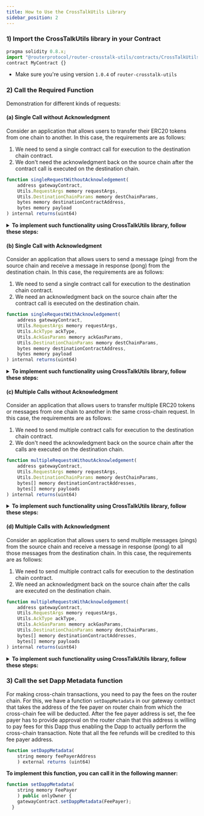 ```yaml
---
title: How to Use the CrossTalkUtils Library
sidebar_position: 2
---
```


### 1) Import the CrossTalkUtils library in your Contract
```javascript
pragma solidity 0.8.x;
import "@routerprotocol/router-crosstalk-utils/contracts/CrossTalkUtils.sol";
contract MyContract {}
```
- Make sure you're using version `1.0.4` of `router-crosstalk-utils`

### 2) Call the Required Function
Demonstration for different kinds of requests:

#### (a) Single Call without Acknowledgment
Consider an application that allows users to transfer their ERC20 tokens from one chain to another. In this case, the requirements are as follows:

1.  We need to send a single contract call for execution to the destination chain contract.
2.  We don't need the acknowledgment back on the source chain after the contract call is executed on the destination chain.

```javascript
function singleRequestWithoutAcknowledgement(
    address gatewayContract,
    Utils.RequestArgs memory requestArgs, 
    Utils.DestinationChainParams memory destChainParams, 
    bytes memory destinationContractAddress, 
    bytes memory payload
) internal returns(uint64)
```

<details>
<summary><b>To implement such functionality using CrossTalkUtils library, follow these steps:</b></summary>

**Step 1) Call the `singleRequestWithoutAcknowledgement` Function on the CrossTalkUtils Library**

 To create a cross-chain request from the source chain, we will call the CrossTalkUtils library's **`singleRequestWithoutAcknowledgement`** function.
 ```javascript
 uint64 nonce = CrossTalkUtils.singleRequestWithoutAcknowledgement(
	gatewayContractAddress, // in address format
     requestArgs, // format given in point 2 below
	destinationChainParams, // format given in point 3 below
	destinationContractAddress, // in bytes
	payload // bytes
);
```
While calling the **`singleRequestWithoutAcknowledgement`** function on the CrossTalkUtils library, we need to pass the following parameters:

1.  **gatewayContractAddress:** The address of the Router's Gateway contract.
2. **requestArgs:** Relevant subparameters for the function call:
```javascript
    struct Utils.RequestArgs(
        uint64 expTimestamp,
        bool isAtomicCalls // optional, since it doesn't matter in a single request
)
```
3.  **destinationChainParams:** We need to pass the destination chain gas limit, gas price, chain type, the chain ID and the address of ASM Module here.
```javascript
    struct Utils.DestinationChainParams(
		uint64 gasLimit, 
		uint64 gasPrice, 
		uint64 destChainType, 
		string memory destChainId,
        bytes memory asmAddress
)
```
4.  **destinationContractAddress:** Address of the contract on the destination chain to which the payload should be sent. This address should be in bytes format. You can use the **`toBytes`** function in the library to convert the address to bytes format.
    ```javascript
    bytes memory destinationContractAddress = toBytes(contractAddress);
    ```
5.  **payload:** The payload that you want to send to the destination chain. This should be of type bytes.

In this way, we can create a cross-chain communication request without acknowledgement. This function will return the nonce of the transaction.

**Step 2) Handle the Cross-chain Request in your Destination Contract**

Once the cross-chain request is received on the destination chain, we need a mechanism to handle it. That's where **`handleRequestFromSource`** function comes into play. Router's Gateway contract on the destination chain will pass the payload along with the source chain details to the destination chain contract by calling this function.

```javascript
function handleRequestFromSource(
	  bytes memory srcContractAddress,
	  bytes memory payload,
	  string memory srcChainId,
	  uint64 srcChainType
) external returns (bytes memory)
```

You can handle the payload in any way you want to complete your cross-chain functionality.

**Step 3) Adding an Empty Acknowledgment Handler**

Even though we don't need an acknowledgment on the source chain, we need to implement an acknowledgment handler function. This will be empty since this function will never get called in this particular use case. The documentation for this function can be found [here](../understanding-crosstalk/handleCrossTalkAck).

```javascript
function handleCrossTalkAck(
  uint64, // eventIdentifier
  bool[] memory, // execFlags
  bytes[] memory // execData
) external {}
```

</details>

#### (b) Single Call with Acknowledgment
Consider an application that allows users to send a message (ping) from the source chain and receive a message in response (pong) from the destination chain. In this case, the requirements are as follows:

1. We need to send a single contract call for execution to the destination chain contract.
2. We need an acknowledgment back on the source chain after the contract call is executed on the destination chain.

```javascript
function singleRequestWithAcknowledgement(
    address gatewayContract,
    Utils.RequestArgs memory requestArgs, 
    Utils.AckType ackType,
    Utils.AckGasParams memory ackGasParams,
    Utils.DestinationChainParams memory destChainParams, 
    bytes memory destinationContractAddress, 
    bytes memory payload
) internal returns(uint64)
```

<details>
<summary><b>To implement such functionality using CrossTalkUtils library, follow these steps:</b></summary>

**Step 1) Call the `singleRequestWithAcknowledgement` Function on the CrossTalkUtils Library**

 To create a cross-chain request from the source chain, we will call the CrossTalkUtils library's **`singleRequestWithAcknowledgement`** function.
 ```javascript
uint64 nonce = CrossTalkUtils.singleRequestWithAcknowledgement(
	gatewayContract, // in address format
     requestArgs, // format given in point 2 below
	ackType, // format given in point 3 below
    ackGasParams, // format given in point 4 below
	destinationChainParams, // format given in point 5 below
	destinationContractAddress, // in bytes
	payload // in bytes
);
```
While calling the **`singleRequestWithAcknowledgement`** function on the CrossTalkUtils library, we need to pass the following parameters:

1.  **gatewayContractAddress:** The address of the Router's Gateway contract.
2. **requestArgs:** Relevant subparameters for the function call:
```javascript
    struct Utils.RequestArgs(
        uint64 expTimestamp,
        bool isAtomicCalls // optional, since it doesn't matter in a single request
)
```
3.  **ackType:**
    1. Set this to **ACK_ON_SUCCESS** if you only want to get acknowledgment when the execution on the destination chain is successful.
    2. Set this to **ACK_ON_ERROR** if you only want to get acknowledgment when the execution on the destination chain failed.
    3. Set this to **ACK_ON_BOTH** if you want to get acknowledgment in both the cases (success and failure).

    **Format:**
    ```javascript
    enum Utils.AckType(NO_ACK, ACK_ON_SUCCESS, ACK_ON_ERROR, ACK_ON_BOTH)
    ```
4.  **ackGasParams:**
    1. **ackGasLimit:** Gas limit for execution of the function **`handleCrossTalkAck`** on the source chain.
    2. **ackGasPrice:** Gas price with which you want to execute the aforementioned function on the source chain.

    **Format:**
    ```javascript
    struct Utils.AckGasParams(uint64 ackGasLimit, uint64 ackGasPrice)
    ```
5.  **destinationChainParams:** We need to pass the destination chain gas limit, gas price, chain type, the chain ID and the address of ASM Module here.
```javascript
    struct Utils.DestinationChainParams(
		uint64 gasLimit, 
		uint64 gasPrice, 
		uint64 destChainType, 
		string memory destChainId,
        bytes memory asmAddress
)
```
6.  **destinationContractAddress:** Address of the contract on the destination chain to which the payload should be sent. This address should be in bytes format. You can use the **`toBytes`** function in the library to convert the address to bytes format.
    ```javascript
    bytes memory destinationContractAddress = toBytes(contractAddress);
    ```
7.  **payload:** The payload that you want to send to the destination chain. This should be of type bytes.

In this way, we can create a cross-chain communication request with acknowledgement. This function will return the nonce of the transaction.

**Step 2) Handle the Cross-chain Request in your Destination Contract**

Once the cross-chain request is received on the destination chain, we need a mechanism to handle it. That's where **`handleRequestFromSource`** function comes into play. Router's Gateway contract on the destination chain will pass the payload along with the source chain details to the destination chain contract by calling this function.

```javascript
function handleRequestFromSource(
	  bytes memory srcContractAddress,
	  bytes memory payload,
	  string memory srcChainId,
	  uint64 srcChainType
) external returns (bytes memory)
```

You can handle the payload in any way you want to complete your cross-chain functionality.

**Step 3) Adding an Acknowledgment Handler**

Since we are anticipating an acknowledgment on the source chain, we need to implement an acknowledgment handler function.  This will be contain the logic to handle the acknowledgement, i.e., what you want to do on the source chain post the execution of the request on the destination chain. The documentation for this function can be found [here](../understanding-crosstalk/handleCrossTalkAck).

```javascript
function handleCrossTalkAck(
  uint64 eventIdentifier,
  bool[] memory execFlags,
  bytes[] memory execData
) external
```

</details>



#### (c) Multiple Calls without Acknowledgment
Consider an application that allows users to transfer multiple ERC20 tokens or messages from one chain to another in the same cross-chain request. In this case, the requirements are as follows:

1.  We need to send multiple contract calls for execution to the destination chain contract.
2.  We don't need the acknowledgment back on the source chain after the calls are executed on the destination chain.

```javascript
function multipleRequestsWithoutAcknowledgement(
    address gatewayContract,
    Utils.RequestArgs memory requestArgs, 
    Utils.DestinationChainParams memory destChainParams, 
    bytes[] memory destinationContractAddresses, 
    bytes[] memory payloads
) internal returns(uint64)
```

<details>
<summary><b>To implement such functionality using CrossTalkUtils library, follow these steps:</b></summary>

**Step 1) Call the `multipleRequestsWithoutAcknowledgement` Function on the CrossTalkUtils Library**

 To create a cross-chain request from the source chain, we will call the CrossTalkUtils library's **`multipleRequestsWithoutAcknowledgement`** function.
 ```javascript
    uint64 nonce = CrossTalkUtils.multipleRequestsWithoutAcknowledgement(
	gatewayContract, // in address format
     requestArgs, // format given in point 2 below
	destinationChainParams, // format given in point 3 below
	destinationContractAddresses, // in bytes array format
	payloads // in bytes array format
);
```
While calling the **`multipleRequestsWithoutAcknowledgement`** function on the CrossTalkUtils library, we need to pass the following parameters:

1.  **gatewayContractAddress:** The address of the Router's Gateway contract.
2. **requestArgs:** Relevant subparameters for the function call:
```javascript
    struct Utils.RequestArgs(
        uint64 expTimestamp,
        bool isAtomicCalls // set it to true if you want the calls to be atomic
)
```
3.  **destinationChainParams:** We need to pass the destination chain gas limit, gas price, chain type, the chain ID and address of ASM Module here.
```javascript
    struct Utils.DestinationChainParams(
		uint64 gasLimit, 
		uint64 gasPrice, 
		uint64 destChainType, 
		string memory destChainId,
        bytes memory asmAddress
)
```
4.  **destinationContractAddresses:** Addresses of the contracts on the destination chain to which the individual payloads should be sent. These addresses should be in bytes format. You can use the **`toBytes`** function in the library to convert the address to bytes format. The array of destination contract addresses can be created in the following way:
    ```javascript
    bytes memory destinationContractAddress1 = toBytes(contractAddress1);
    bytes memory destinationContractAddress2 = toBytes(contractAddress2);
    bytes[] memory destinationContractAddresses = new bytes[](2);
    destinationContractAddresses[0] = destinationContractAddress1;
    destinationContractAddresses[1] = destinationContractAddress2;
    ```
    For simplicity, we have only used two destination contract addresses in this example. You can send as many addresses as you want.
5.  **payload:** The payloads you want to send to the respective destination contract addresses. These should be of type bytes. The array of payloads can be created in the following way:
    ```javascript
    bytes[] memory payloads = new bytes[](2);
    payloads[0] = payload1;
    payload[1] = payload2;
    ```
    For simplicity, we have only used two payloads in this example. You can send as many payloads as you want as long as the number of payloads should is equal to the number of destination contract addresses.

In this way, we can create a cross-chain communication request without acknowledgement. This function will return the nonce of the transaction.

**Step 2) Handle the Cross-chain Request in your Destination Contract**

Once the cross-chain request is received on the destination chain, we need a mechanism to handle it. That's where **`handleRequestFromSource`** function comes into play. Router's Gateway contract on the destination chain will pass the payload along with the source chain details to the respective destination chain contract by calling this function.

```javascript
function handleRequestFromSource(
	  bytes memory srcContractAddress,
	  bytes memory payload,
	  string memory srcChainId,
	  uint64 srcChainType
) external returns (bytes memory)
```

You can handle the payload in any way you want to complete your cross-chain functionality.

**Step 3) Adding an Empty Acknowledgment Handler**

Even though we don't need an acknowledgment on the source chain, we need to implement an acknowledgment handler function. This will be empty since this function will never get called in this particular use case. The documentation for this function can be found [here](../understanding-crosstalk/handleCrossTalkAck).

```javascript
function handleCrossTalkAck(
  uint64, // eventIdentifier
  bool[] memory, // execFlags
  bytes[] memory // execData
) external {}
```

</details>


#### (d) Multiple Calls with Acknowledgment
Consider an application that allows users to send multiple messages (pings) from the source chain and receive a message in response (pong) to all those messages from the destination chain. In this case, the requirements are as follows:

1.  We need to send multiple contract calls for execution to the destination chain contract.
2.  We need an acknowledgment back on the source chain after the calls are executed on the destination chain.

```javascript
function multipleRequestsWithAcknowledgement(
    address gatewayContract,
    Utils.RequestArgs memory requestArgs, 
    Utils.AckType ackType,
    Utils.AckGasParams memory ackGasParams,
    Utils.DestinationChainParams memory destChainParams, 
    bytes[] memory destinationContractAddresses, 
    bytes[] memory payloads
) internal returns(uint64)
```

<details>
<summary><b>To implement such functionality using CrossTalkUtils library, follow these steps:</b></summary>

**Step 1) Call the `multipleRequestsWithAcknowledgement` Function on the CrossTalkUtils Library**

 To create a cross-chain request from the source chain, we will call the CrossTalkUtils library's **`multipleRequestsWithAcknowledgement`** function.
 ```javascript
    uint64 nonce = CrossTalkUtils.multipleRequestsWithoutAcknowledgement(
	gatewayContract, // in address format
     requestArgs, // format given in point 2 below
	destinationChainParams, // format given in point 3 below
	destinationContractAddresses, // in bytes array format
	payloads // in bytes array format
);
```
While calling the **`multipleRequestsWithAcknowledgement`** function on the CrossTalkUtils library, we need to pass the following parameters:

1.  **gatewayContractAddress:** The address of the Router's Gateway contract.
2. **requestArgs:** Relevant subparameters for the function call:
```javascript
    struct Utils.RequestArgs(
        uint64 expTimestamp,
        bool isAtomicCalls // set it to true if you want the calls to be atomic
)
```
3.  **ackType:**
    1. Set this to **ACK_ON_SUCCESS** if you only want to get acknowledgment when the execution on the destination chain is successful.
    2. Set this to **ACK_ON_ERROR** if you only want to get acknowledgment when the execution on the destination chain failed.
    3. Set this to **ACK_ON_BOTH** if you want to get acknowledgment in both the cases (success and failure).

    **Format:**
    ```javascript
    enum Utils.AckType(NO_ACK, ACK_ON_SUCCESS, ACK_ON_ERROR, ACK_ON_BOTH)
    ```
4.  **ackGasParams:**
    1. **ackGasLimit:** Gas limit for execution of the function **`handleCrossTalkAck`** on the source chain.
    2. **ackGasPrice:** Gas price with which you want to execute the aforementioned function on the source chain.

    **Format:**
    ```javascript
    struct Utils.AckGasParams(uint64 ackGasLimit, uint64 ackGasPrice)
    ```
5.  **destinationChainParams:** We need to pass the destination chain gas limit, gas price, chain type, the chain ID and the address of ASM Module here.
```javascript
    struct Utils.DestinationChainParams(
		uint64 gasLimit, 
		uint64 gasPrice, 
		uint64 destChainType, 
		string memory destChainId,
        bytes memory asmAddress
)
```
6.  **destinationContractAddresses:** Addresses of the contracts on the destination chain to which the individual payloads should be sent. These addresses should be in bytes format. You can use the **`toBytes`** function in the library to convert the address to bytes format. The array of destination contract addresses can be created in the following way:
    ```javascript
    bytes memory destinationContractAddress1 = toBytes(contractAddress1);
    bytes memory destinationContractAddress2 = toBytes(contractAddress2);
    bytes[] memory destinationContractAddresses = new bytes[](2);
    destinationContractAddresses[0] = destinationContractAddress1;
    destinationContractAddresses[1] = destinationContractAddress2;
    ```
    For simplicity, we have only used two destination contract addresses in this example. You can send as many addresses as you want.
8.  **payload:** The payloads you want to send to the respective destination contract addresses. These should be of type bytes. The array of payloads can be created in the following way:
    ```javascript
    bytes[] memory payloads = new bytes[](2);
    payloads[0] = payload1;
    payload[1] = payload2;
    ```
    For simplicity, we have only used two payloads in this example. You can send as many payloads as you want as long as the number of payloads should is equal to the number of destination contract addresses.

In this way, we can create a cross-chain communication request with acknowledgement. This function will return the nonce of the transaction.

**Step 2) Handle the Cross-chain Request in your Destination Contract**

Once the cross-chain request is received on the destination chain, we need a mechanism to handle it. That's where **`handleRequestFromSource`** function comes into play. Router's Gateway contract on the destination chain will pass the payload along with the source chain details to the respective destination chain contract by calling this function.

```javascript
function handleRequestFromSource(
	  bytes memory srcContractAddress,
	  bytes memory payload,
	  string memory srcChainId,
	  uint64 srcChainType
) external returns (bytes memory)
```

You can handle the payload in any way you want to complete your cross-chain functionality.

**Step 3) Adding an Acknowledgment Handler**

Since we are anticipating an acknowledgment on the source chain, we need to implement an acknowledgment handler function.  This will be contain the logic to handle the acknowledgement, i.e., what you want to do on the source chain post the execution of the request on the destination chain. The documentation for this function can be found [here](../understanding-crosstalk/handleCrossTalkAck).

```javascript
function handleCrossTalkAck(
  uint64 eventIdentifier,
  bool[] memory execFlags,
  bytes[] memory execData
) external
```

</details>

### 3) Call the set Dapp Metadata function
For making cross-chain transactions, you need to pay the fees on the router chain. For this, we have a function `setDappMetadata` in our gateway contract that takes the address of the fee payer on router chain from which the cross-chain fee will be deducted. After the fee payer address is set, the fee payer has to provide approval on the router chain that this address is willing to pay fees for this Dapp thus enabling the Dapp to actually perform the cross-chain transaction. Note that all the fee refunds will be credited to this fee payer address.

```javascript
function setDappMetadata(
    string memory feePayerAddress
    ) external returns (uint64)
```

<summary><b>To implement this function, you can call it in the following manner:</b></summary>

```javascript
function setDappMetadata(
    string memory FeePayer
    ) public onlyOwner {
    gatewayContract.setDappMetadata(FeePayer);
  }
```
